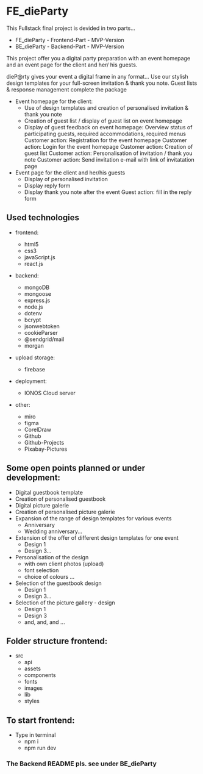 # FE_dieParty

This Fullstack final project is devided in two parts...

- FE_dieParty - Frontend-Part - MVP-Version
- BE_dieParty - Backend-Part - MVP-Version

This project offer you a digital party preparation with
an event homepage and an event page for the client and her/ his guests.

dieP@rty gives your event a digital frame in any format...
Use our stylish design templates for your full-screen invitation & thank you note.
Guest lists & response management complete the package

- Event homepage for the client:
  - Use of design templates and creation of personalised invitation & thank you note
  - Creation of guest list / display of guest list on event homepage
  - Display of guest feedback on event homepage:
    Overview status of participating guests, required accommodations, required menus
    Customer action: Registration for the event homepage
    Customer action: Login for the event homepage
    Customer action: Creation of guest list
    Customer action: Personalisation of invitation / thank you note
    Customer action: Send invitation e-mail with link of invitatation page
- Event page for the client and her/his guests
  - Display of personalised invitation
  - Display reply form
  - Display thank you note after the event
    Guest action: fill in the reply form

## Used technologies

- frontend:
  - html5
  - css3
  - javaScript.js
  - react.js

- backend:
  - mongoDB
  - mongoose
  - express.js
  - node.js
  - dotenv
  - bcrypt
  - jsonwebtoken
  - cookieParser
  - @sendgrid/mail
  - morgan

- upload storage:
  - firebase

- deployment:
  - IONOS Cloud server

- other:
  - miro
  - figma
  - CorelDraw
  - Github
  - Github-Projects
  - Pixabay-Pictures

## Some open points planned or under development:

- Digital guestbook template
- Creation of personalised guestbook
- Digital picture galerie
- Creation of personalised picture galerie
- Expansion of the range of design templates for various events
  - Anniversary
  - Wedding anniversary...
- Extension of the offer of different design templates for one event
  - Design 1
  - Design 3...
- Personalisation of the design
  - with own client photos (upload)
  - font selection
  - choice of colours ...
- Selection of the guestbook design
  - Design 1
  - Design 3...
- Selection of the picture gallery - design
  - Design 1
  - Design 3
  - and, and, and ...

## Folder structure frontend:
- src
  - api
  - assets
  - components
  - fonts
  - images
  - lib
  - styles

## To start frontend:

- Type in terminal
  - npm i
  - npm run dev

### The Backend README pls. see under BE_dieParty

